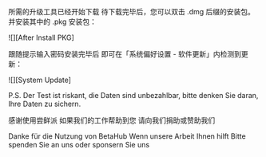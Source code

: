 所需的升级工具已经开始下载
待下载完毕后，您可以双击 .dmg 后缀的安装包。
并安装其中的 .pkg 安装包：

![][After Install PKG]

跟随提示输入密码安装完毕后
即可在「系统偏好设置 - 软件更新」内检测到更新：

![][System Update]

P.S. Der Test ist riskant, die Daten sind unbezahlbar, bitte denken Sie daran, Ihre Daten zu sichern.

感谢使用尝鲜派
如果我们的工作帮助到您
请向我们捐助或赞助我们

Danke für die Nutzung von BetaHub
Wenn unsere Arbeit Ihnen hilft
Bitte spenden Sie an uns oder sponsern Sie uns
